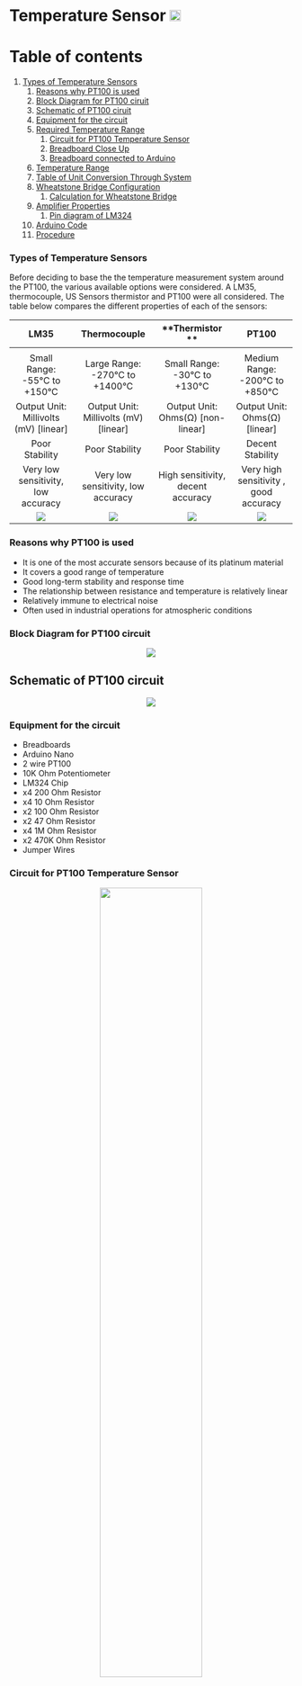 # Temperature Sensor [<img src="https://external-content.duckduckgo.com/iu/?u=https%3A%2F%2Fimage.flaticon.com%2Ficons%2Fpng%2F512%2F15%2F15766.png&f=1&nofb=1" width="20px">](./index.md)

# Table of contents

1. [Types of Temperature Sensors](#Types-of-Temperature-Sensors)
   1. [Reasons why PT100 is used](#Reasons-why-PT100-is-used)
   2. [Block Diagram for PT100 ciruit](#Block-Diagram-for-PT100-ciruit)
   3. [Schematic of PT100 ciruit](#Schematic-Of-PT100-ciruit)
   4. [Equipment for the circuit](#Equipment-for-the-circuit)
   5. [Required Temperature Range](#Required-Temperature-Range)
      1. [Circuit for PT100 Temperature Sensor](#Circuit-for-PT100-Temperature-Sensor)
      2. [Breadboard Close Up](#Breadboard-Close-Up)
      3. [Breadboard connected to Arduino](#Breadboard-connected-to-Arduino)
   6. [Temperature Range](#temperature-range)
   7. [Table of Unit Conversion Through System ](#Table-of-Unit-Conversion-Through-System)
   8. [Wheatstone Bridge Configuration](#Wheatstone-Bridge-Configuration)
      1. [Calculation for Wheatstone Bridge](#Calculation-for-Wheatstone-Bridge)
   9. [Amplifier Properties](#Amplifier-Properties)
      1. [Pin diagram of LM324](#Pin-diagram-of-LM324)
   10. [Arduino Code](#Arduino-Code)
   11. [Procedure](#Procedure)

### Types of Temperature Sensors

Before deciding to base the the temperature measurement system around the PT100, the various available options were considered. A LM35, thermocouple, US Sensors thermistor and PT100 were all considered. The table below compares the different properties of each of the sensors:

|               **LM35**                |           **Thermocouple**            |          **Thermistor **          |               **PT100**               |
| :-----------------------------------: | :-----------------------------------: | :-------------------------------: | :-----------------------------------: |
|                                       |                                       |
|     Small Range: -55°C to +150°C      |    Large Range: -270°C to +1400°C     |   Small Range: -30°C to +130°C    |    Medium Range: -200°C to +850°C     |
| Output Unit: Millivolts (mV) [linear] | Output Unit: Millivolts (mV) [linear] | Output Unit: Ohms(Ω) [non-linear] |     Output Unit: Ohms(Ω) [linear]     |
|            Poor Stability             |            Poor Stability             |          Poor Stability           |           Decent Stability            |
|  Very low sensitivity, low accuracy   |  Very low sensitivity, low accuracy   | High sensitivity, decent accuracy | Very high sensitivity , good accuracy |
|      <img src="images/lm35.png">      |  <img src="images/Thermocouple.jpg">  | <img src="images/Thermistor.png"> |     <img src="images/PT100.png">      |

### Reasons why PT100 is used

- It is one of the most accurate sensors because of its platinum material
- It covers a good range of temperature
- Good long-term stability and response time
- The relationship between resistance and temperature is relatively linear
- Relatively immune to electrical noise
- Often used in industrial operations for atmospheric conditions

### Block Diagram for PT100 circuit

<p align="center">
    <img src="images/BlockDiagram.PNG">
</p>

## Schematic of PT100 circuit

<p align="center">
    <img src="images/schematic.PNG">
</p>

### Equipment for the circuit

- Breadboards
- Arduino Nano
- 2 wire PT100
- 10K Ohm Potentiometer
- LM324 Chip
- x4 200 Ohm Resistor
- x4 10 Ohm Resistor
- x2 100 Ohm Resistor
- x2 47 Ohm Resistor
- x4 1M Ohm Resistor
- x2 470K Ohm Resistor
- Jumper Wires

### Circuit for PT100 Temperature Sensor

<p align="center">
    <img src="images/PT-Full.jpg" width="60%">
</p>

### Breadboard Close Up

<p align="center">
    <img src="images/PT-breadb.jpg" width="60%">
</p>

### Breadboard connected to Arduino

<p align="center">
    <img src="images/arduino-img.jpg" width="60%">
</p>

### Required Temperature Range

| **Tmin** | **Tmax** |
| :------: | :------: |
|  -30 °C  |  50 °C   |
| 243.15 K | 323.15 K |

With a temperature range of just -30°C to +50°C

### Table of Unit Conversion Through System

| T (°C) | T (K)  | Rth (Ω) | Vout (V) | Rescale | A/D (DU) |
| :----: | :----: | :-----: | :------: | :-----: | :------: |
| -30.00 | 243.15 |  88.22  |   0.00   |  0.00   |   0.06   |
| -22.00 | 251.15 |  91.37  |   0.02   |  0.53   |  107.86  |
| -14.00 | 259.15 |  94.52  |   0.04   |  1.05   |  214.28  |
| -6.00  | 267.15 |  97.65  |   0.06   |  1.56   |  319.32  |
|  2.00  | 275.15 | 100.78  |   0.08   |  2.07   |  423.03  |
| 10.00  | 283.15 | 103.90  |   0.10   |  2.57   |  525.44  |
| 18.00  | 291.15 | 107.02  |   0.12   |  3.06   |  626.58  |
| 26.00  | 299.15 | 110.12  |   0.14   |  3.55   |  726.46  |
| 34.00  | 307.15 | 113.22  |   0.16   |  4.03   |  825.13  |
| 42.00  | 315.15 | 116.32  |   0.18   |  4.51   |  922.60  |
| 50.00  | 323.15 | 119.40  |   0.20   |  4.98   | 1018.91  |

### Wheatstone Bridge Configuration

|  Vs  |  R1   |  R2   |  R3   |
| :--: | :---: | :---: | :---: |
| 4.71 | 505.8 | 505.8 | 88.22 |

#### Calculation for Wheatstone Bridge

```
Bridge equation:
Vout = Vs(Rth/Rth+R2 - R3/R3+R1)

Where R1 = R2 = R
Where Rth = PT100 at highest temp -30 °C = 119.40 ohm
Where R3 = PT100 at highest temp 50 °C = 88.22 ohm

0.2 = 4.71(119.40/119.40+R - 88.22/88.22+R)

Rearrange the equation to solve for R.

Divide both sides by 4.71:

0.042 = 119.40/119.40+R - 88.22/88.22+R

Cross multiply:

0.042 = 119.40(88.22+R) - 88.22(119.40+R) / (119.40+R)(88.22+R)

0.042 = (119.40*R - 88.22*R) / 119.40*88.22+R * 88.22+119.4 *R +R^2)

0.042 = 31.18*R / 119.40*88.22+R * 88.22+119.4 *R +R^2)

0.042 = 31.18R/10,533.47 +207.62R + R^2

0.042(10,533.47 +207.62R + R^2) = 31.18R
442.41+8.72R+0.042R^2 = 31.18R
0.042R^2 -22.46R +442.41 = 0

Use -b formula to solve for R:

R = 514.28
```

The potentiometer must be configured to 88.22.

### Amplifier Properties

|    Gain     | R1  | R2  | Rg  |
| :---------: | :-: | :-: | :-: |
| 24.89554462 | 2k  | 10k | 1k  |

#### Pin diagram of LM324

<p align="center">
    <img src="images/lm324.jpg" width="60%">
</p>

Pin 4 is connected to the 5V of the arduino.
Pin 11 is connected to ground.

### Arduino Code

```
int vinPin = A0;
int vin;
float outDegC;

void setup()
{
    Serial.begin(9600);

void loop()
{
    delay(500);
    //delay for half a second

    vin = analogRead(vinPin);
    //read in value from Arduino

    outDegC = (vin * .0785) - 30;
    //rescale back to degrees celsius
    // (50 - (-30)) / 1019 bits = 0.785

    Serial.print("Voltage In Bits: ");
    Serial.print(vin);
    Serial.print("\t\t\t");
    // print out in voltage in bits on screen

    Serial.print("Temperature: ");
    Serial.print(outDegC);
    Serial.print(" °C\t\t\t");
    // print out in degrees on screen

    Serial.println();
}

```

## Procedure

1. Prepare the equipments listed above.
2. The circuit can be divided into into 2 parts:

   1. Wheatstone bridge

   - Place your Arduino Nano onto the breadboard and connect the Vcc and Ground to the according rails on the breadboard.
   - Place the potentiometer and configure it to 88.22Ω.
   - Put the resistors into place, as seen from the breadboard images from above.
   - Use the multimeter to check that the output is correct, replace the PT100 with a 119Ω resistor to check the output that should be 0.2V.

   2. Differential Amplifier

   - Connect pin 4 to Vcc and pin 11 to ground. Check the pin diagram. Connect the resistors as seen in the image above. Then connect it to the wheatstone bridge indicted by the yellow jumper cables.

3. Connect the arduino to a PC and open the Arduino app. Copy the Arduino code above and run the code. The serial monitor will show the output in degrees celsius and voltage in bits.
